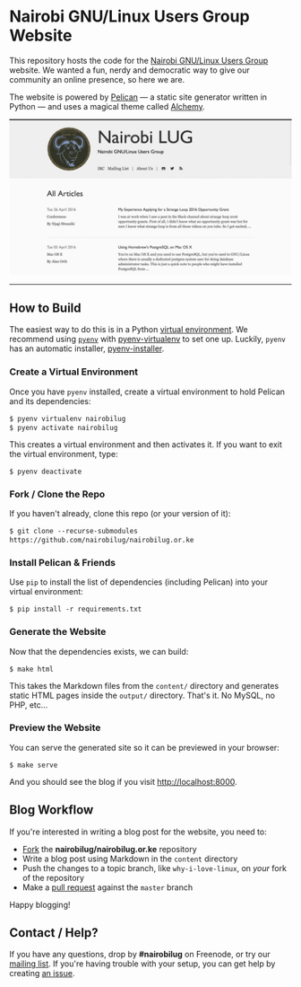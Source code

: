 # Nairobi GNU/Linux Users Group Website

This repository hosts the code for the [Nairobi GNU/Linux Users Group](https://nairobilug.or.ke) website. We wanted a fun, nerdy and democratic way to give our community an online presence, so here we are.

The website is powered by [Pelican](http://getpelican.com/) — a static site generator written in Python — and uses a magical theme called [Alchemy](https://github.com/nairobilug/pelican-alchemy).

![Screenshot](/screenshot.png "Screenshot")

---

## How to Build

The easiest way to do this is in a Python [virtual environment](http://docs.python-guide.org/en/latest/dev/virtualenvs/). We recommend using [`pyenv`](https://github.com/yyuu/pyenv) with [pyenv-virtualenv](https://github.com/yyuu/pyenv-virtualenv) to set one up. Luckily, `pyenv` has an automatic installer, [pyenv-installer](https://github.com/yyuu/pyenv-installer).

### Create a Virtual Environment

Once you have `pyenv` installed, create a virtual environment to hold Pelican and its dependencies:

    $ pyenv virtualenv nairobilug
    $ pyenv activate nairobilug

This creates a virtual environment and then activates it. If you want to exit the virtual environment, type:

    $ pyenv deactivate

### Fork / Clone the Repo

If you haven't already, clone this repo (or your version of it):

    $ git clone --recurse-submodules https://github.com/nairobilug/nairobilug.or.ke

### Install Pelican & Friends

Use `pip` to install the list of dependencies (including Pelican) into your virtual environment:

    $ pip install -r requirements.txt

### Generate the Website

Now that the dependencies exists, we can build:

    $ make html

This takes the Markdown files from the `content/` directory and generates static HTML pages inside the `output/` directory. That's it. No MySQL, no PHP, etc...

### Preview the Website

You can serve the generated site so it can be previewed in your browser:

    $ make serve

And you should see the blog if you visit [http://localhost:8000](http://localhost:8000).

## Blog Workflow

If you're interested in writing a blog post for the website, you need to:

- [Fork](https://github.com/nairobilug/nairobilug.or.ke/fork) the **nairobilug/nairobilug.or.ke** repository
- Write a blog post using Markdown in the `content` directory
- Push the changes to a topic branch, like `why-i-love-linux`, on *your* fork of the repository
- Make a [pull request](https://help.github.com/articles/using-pull-requests/) against the `master` branch

Happy blogging!

## Contact / Help?

If you have any questions, drop by **#nairobilug** on Freenode, or try our [mailing list](https://groups.google.com/group/nairobi-gnu). If you're having trouble with your setup, you can get help by creating [an issue](https://github.com/nairobilug/nairobilug.or.ke/issues/new).
